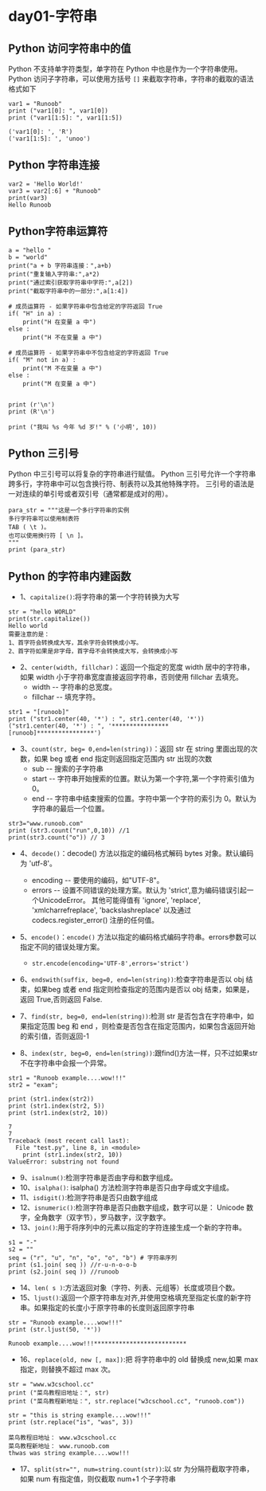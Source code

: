 # day01-字符串
 
## Python 访问字符串中的值
Python 不支持单字符类型，单字符在 Python 中也是作为一个字符串使用。
Python 访问子字符串，可以使用方括号 `[]` 来截取字符串，字符串的截取的语法格式如下

```
var1 = "Runoob"
print ("var1[0]: ", var1[0])
print ("var1[1:5]: ", var1[1:5])

('var1[0]: ', 'R')
('var1[1:5]: ', 'unoo')
```

## Python 字符串连接
```
var2 = 'Hello World!'
var3 = var2[:6] + "Runoob"
print(var3)
Hello Runoob
```

## Python字符串运算符
```
a = "hello "
b = "world"
print("a + b 字符串连接：",a+b)
print("重复输入字符串:",a*2)
print("通过索引获取字符串中字符:",a[2])
print("截取字符串中的一部分:",a[1:4])

# 成员运算符 - 如果字符串中包含给定的字符返回 True
if( "H" in a) :
    print("H 在变量 a 中")
else :
    print("H 不在变量 a 中")

# 成员运算符 - 如果字符串中不包含给定的字符返回 True
if( "M" not in a) :
    print("M 不在变量 a 中")
else :
    print("M 在变量 a 中")


print (r'\n')
print (R'\n')

print ("我叫 %s 今年 %d 岁!" % ('小明', 10))
```

## Python 三引号
Python 中三引号可以将复杂的字符串进行赋值。
Python 三引号允许一个字符串跨多行，字符串中可以包含换行符、制表符以及其他特殊字符。
三引号的语法是一对连续的单引号或者双引号（通常都是成对的用）。
```
para_str = """这是一个多行字符串的实例
多行字符串可以使用制表符
TAB ( \t )。
也可以使用换行符 [ \n ]。
"""
print (para_str)
```

## Python 的字符串内建函数
- 1、`capitalize()`:将字符串的第一个字符转换为大写
```
str = "hello WORLD"
print(str.capitalize())
Hello world
需要注意的是：
1、首字符会转换成大写，其余字符会转换成小写。
2、首字符如果是非字母，首字母不会转换成大写，会转换成小写
```
- 2、`center(width, fillchar)`：返回一个指定的宽度 width 居中的字符串，如果 width 小于字符串宽度直接返回字符串，否则使用 fillchar 去填充。
    - width -- 字符串的总宽度。
    - fillchar -- 填充字符。
```
str1 = "[runoob]"
print ("str1.center(40, '*') : ", str1.center(40, '*'))
("str1.center(40, '*') : ", '****************[runoob]****************')
```
- 3、`count(str, beg= 0,end=len(string))`：返回 str 在 string 里面出现的次数，如果 beg 或者 end 指定则返回指定范围内 str 出现的次数
    - sub -- 搜索的子字符串
    - start -- 字符串开始搜索的位置。默认为第一个字符,第一个字符索引值为0。
    - end -- 字符串中结束搜索的位置。字符中第一个字符的索引为 0。默认为字符串的最后一个位置。
```
str3="www.runoob.com"
print (str3.count("run",0,10)) //1
print(str3.count("o")) // 3
```

- 4、`decode()`：decode() 方法以指定的编码格式解码 bytes 对象。默认编码为 'utf-8'。
    - encoding -- 要使用的编码，如"UTF-8"。
    - errors -- 设置不同错误的处理方案。默认为 'strict',意为编码错误引起一个UnicodeError。 其他可能得值有 'ignore', 'replace', 'xmlcharrefreplace', 'backslashreplace' 以及通过 codecs.register_error() 注册的任何值。

- 5、`encode()`：`encode()` 方法以指定的编码格式编码字符串。errors参数可以指定不同的错误处理方案。
    - `str.encode(encoding='UTF-8',errors='strict')`

- 6、`endswith(suffix, beg=0, end=len(string))`:检查字符串是否以 obj 结束，如果beg 或者 end 指定则检查指定的范围内是否以 obj 结束，如果是，返回 True,否则返回 False.

- 7、`find(str, beg=0, end=len(string))`:检测 str 是否包含在字符串中，如果指定范围 beg 和 end ，则检查是否包含在指定范围内，如果包含返回开始的索引值，否则返回-1

- 8、`index(str, beg=0, end=len(string))`:跟find()方法一样，只不过如果str不在字符串中会报一个异常。
```
str1 = "Runoob example....wow!!!"
str2 = "exam";

print (str1.index(str2))
print (str1.index(str2, 5))
print (str1.index(str2, 10))

7
7
Traceback (most recent call last):
  File "test.py", line 8, in <module>
    print (str1.index(str2, 10))
ValueError: substring not found
```
- 9、`isalnum()`:检测字符串是否由字母和数字组成。
- 10、`isalpha()`: isalpha() 方法检测字符串是否只由字母或文字组成。
- 11、`isdigit()`:检测字符串是否只由数字组成
- 12、`isnumeric()`:检测字符串是否只由数字组成，数字可以是： Unicode 数字，全角数字（双字节），罗马数字，汉字数字。
- 13、`join()`:用于将序列中的元素以指定的字符连接生成一个新的字符串。
```
s1 = "-"
s2 = ""
seq = ("r", "u", "n", "o", "o", "b") # 字符串序列
print (s1.join( seq )) //r-u-n-o-o-b 
print (s2.join( seq )) //runoob
```
- 14、`len( s )`:方法返回对象（字符、列表、元组等）长度或项目个数。
- 15、`ljust()`:返回一个原字符串左对齐,并使用空格填充至指定长度的新字符串。如果指定的长度小于原字符串的长度则返回原字符串
```
str = "Runoob example....wow!!!"
print (str.ljust(50, '*'))

Runoob example....wow!!!**************************
```
- 16、`replace(old, new [, max])`:把 将字符串中的 old 替换成 new,如果 max 指定，则替换不超过 max 次。
```
str = "www.w3cschool.cc"
print ("菜鸟教程旧地址：", str)
print ("菜鸟教程新地址：", str.replace("w3cschool.cc", "runoob.com"))
 
str = "this is string example....wow!!!"
print (str.replace("is", "was", 3))

菜鸟教程旧地址： www.w3cschool.cc
菜鸟教程新地址： www.runoob.com
thwas was string example....wow!!!
```
- 17、`split(str="", num=string.count(str))`:以 str 为分隔符截取字符串，如果 num 有指定值，则仅截取 num+1 个子字符串







